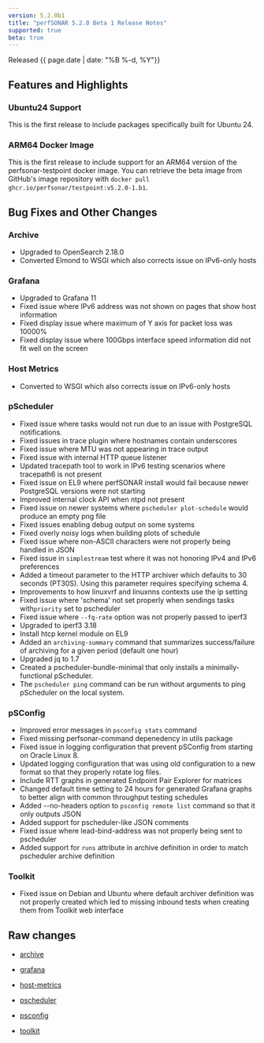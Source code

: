```yaml
---
version: 5.2.0b1
title: "perfSONAR 5.2.0 Beta 1 Release Notes"
supported: true
beta: true
---
```


Released {{ page.date | date: "%B %-d, %Y"}}

Features and Highlights
------------------------

### Ubuntu24 Support

This is the first release to include packages specifically built for Ubuntu 24. 

### ARM64 Docker Image

This is the first release to include support for an ARM64 version of the perfsonar-testpoint docker image. You can retrieve the beta image from GitHub's image repository with `docker pull ghcr.io/perfsonar/testpoint:v5.2.0-1.b1`. 

Bug Fixes and Other Changes
---------------------

### Archive
- Upgraded to OpenSearch 2.18.0
- Converted Elmond to WSGI which also corrects issue on IPv6-only hosts

### Grafana
- Upgraded to Grafana 11
- Fixed issue where IPv6 address was not shown on pages that show host information 
- Fixed display issue where maximum of Y axis for packet loss was 10000%
- Fixed display issue where 100Gbps interface speed information did not fit well on the screen

### Host Metrics
- Converted to WSGI which also corrects issue on IPv6-only hosts

### pScheduler
- Fixed issue where tasks would not run due to an issue with PostgreSQL notifications.
- Fixed issues in trace plugin where hostnames contain underscores
- Fixed issue where MTU was not appearing in trace output
- Fixed issue with internal HTTP queue listener 
- Updated tracepath tool to work in IPv6 testing scenarios where tracepath6 is not present
- Fixed issue on EL9 where perfSONAR install would fail because newer PostgreSQL versions were not starting
- Improved internal clock API when ntpd not present
- Fixed issue on newer systems where `pscheduler plot-schedule` would produce an empty png file
- Fixed issues enabling debug output on some systems
- Fixed overly noisy logs when building plots of schedule
- Fixed issue where non-ASCII characters were not properly being handled in JSON
- Fixed issue in `simplestream` test where it was not honoring IPv4 and IPv6 preferences
- Added a timeout parameter to the HTTP archiver which defaults to 30 seconds (PT30S). Using this parameter requires specifying schema 4.
- Improvements to how linuxvrf and linuxnns contexts use the ip setting
- Fixed issue where 'schema' not set properly when sendings tasks with`priority` set to pscheduler
- Fixed issue where `--fq-rate` option was not properly passed to iperf3
- Upgraded to iperf3 3.18
- Install htcp kernel module on EL9
- Added an `archiving-summary` command that summarizes success/failure of archiving for a given period (default one hour)
- Upgraded jq to 1.7
- Created a pscheduler-bundle-minimal that only installs a minimally-functional pScheduler.
- The `pscheduler ping` command can be run without arguments to ping pScheduler on the local system.

### pSConfig
- Improved error messages in `psconfig stats` command
- Fixed missing perfsonar-command depenedency in utils package
- Fixed issue in logging configuration that prevent pSConfig from starting on Oracle Linux 8.
- Updated logging configuration that was using old configuration to a new format so that they properly rotate log files.
- Include RTT graphs in generated Endpoint Pair Explorer for matrices
- Changed default time setting to 24 hours for generated Grafana graphs to better align with common throughput testing schedules
- Added --no-headers option to `psconfig remote list` command so that it only outputs JSON
- Added support for pscheduler-like JSON comments
- Fixed issue where lead-bind-address was not properly being sent to pscheduler
- Added support for `runs` attribute in archive definition in order to match pscheduler archive definition

### Toolkit
- Fixed issue on Debian and Ubuntu where default archiver definition was not properly created which led to missing inbound tests when creating them from Toolkit web interface


Raw changes
-----------
-   [archive](https://github.com/perfsonar/archive/compare/v5.1.4...v5.2.0-1.b1)
-   [grafana](https://github.com/perfsonar/grafana/compare/v5.1.4...v5.2.0-1.b1)
-   [host-metrics](https://github.com/perfsonar/host-metrics/compare/v5.1.4...v5.2.0-1.b1)
-   [pscheduler](https://github.com/perfsonar/pscheduler/compare/v5.1.4...v5.2.0-1.b1)
-   [psconfig](https://github.com/perfsonar/psconfig/compare/v5.1.4...v5.2.0-1.b1)

-   [toolkit](https://github.com/perfsonar/toolkit/compare/v5.1.4...v5.2.0-1.b1)